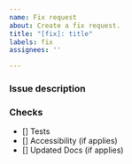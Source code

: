 ```yaml
---
name: Fix request
about: Create a fix request.
title: "[fix]: title"
labels: fix
assignees: ''

---
```


### Issue description

### Checks
- [] Tests
- [] Accessibility (if applies)
- [] Updated Docs (if applies)
